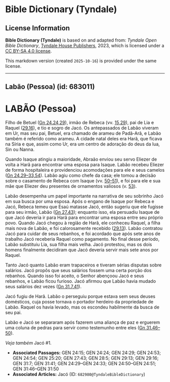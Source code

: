 # Bible Dictionary (Tyndale)

## License Information

**Bible Dictionary (Tyndale)** is based on and adapted from: _Tyndale Open Bible Dictionary_, [Tyndale House Publishers](https://tyndaleopenresources.com/), 2023, which is licensed under a [CC BY-SA 4.0 license](https://creativecommons.org/licenses/by-sa/4.0/legalcode.en).

This markdown version (created `2025-10-16`) is provided under the same license.



--------------------------------

## Labão (Pessoa) (id: 683011)

LABÃO (Pessoa)
==============

Filho de Betuel ([Gn 24\.24,29](https://ref.ly/Gen24:24,Gen24:29)), irmão de Rebeca (vv. [15,29](https://ref.ly/Gen24:15,Gen24:29)), pai de Lia e Raquel ([29\.16](https://ref.ly/Gen29:16)), e tio e sogro de Jacó. Os antepassados de Labão viveram em Ur, mas seu pai, Betuel, era chamado de arameu de Padã\-Arã, e Labão também é referido como arameu. A cidade natal deles era Harã, que ficava na Síria e que, assim como Ur, era um centro de adoração do deus da lua, Sin ou Nanna.

Quando Isaque atingiu a maioridade, Abraão enviou seu servo Eliezer de volta a Harã para encontrar uma esposa para Isaque. Labão recebeu Eliezer de forma hospitaleira e providenciou acomodações para ele e seus camelos ([Gn 24\.29–33,54](https://ref.ly/Gen24:29-Gen24:33,Gen24:54)). Labão agiu como chefe da casa; ele tomou a decisão sobre o casamento de Rebeca com Isaque (vv. [50–51](https://ref.ly/Gen24:50-Gen24:51)), e foi para ele e sua mãe que Eliezer deu presentes de ornamentos valiosos (v. [53](https://ref.ly/Gen24:53)).

Labão desempenha um papel importante na narrativa de seu sobrinho Jacó em sua busca por uma esposa. Após o engano de Isaque por Rebeca e Jacó, Rebeca temeu que Esaú matasse Jacó, então sugeriu que ele fugisse para seu irmão, Labão ([Gn 27\.43](https://ref.ly/Gen27:43)); enquanto isso, ela persuadiu Isaque de que Jacó deveria ir para Harã para encontrar uma esposa entre seu próprio povo. Quando Jacó chegou à região de Harã, ele conheceu Raquel, a filha mais nova de Labão, e foi calorosamente recebido ([29\.13](https://ref.ly/Gen29:13)). Labão contratou Jacó para cuidar de seus rebanhos, e foi acordado que após sete anos de trabalho Jacó receberia Raquel como pagamento. No final desse período, Labão substituiu Lia, sua filha mais velha. Jacó protestou, mas os dois homens finalmente decidiram que Jacó deveria servir mais sete anos por Raquel.

Tanto Jacó quanto Labão eram trapaceiros e tiveram sérias disputas sobre salários. Jacó propôs que seus salários fossem uma certa porção dos rebanhos. Quando isso foi aceito, o Senhor abençoou Jacó e seus rebanhos, e Labão ficou furioso. Jacó afirmou que Labão havia mudado seus salários dez vezes ([Gn 31\.7,41](https://ref.ly/Gen31:7,Gen31:41)).

Jacó fugiu de Harã. Labão o perseguiu porque estava sem seus deuses domésticos, cuja posse tornava o portador herdeiro da propriedade de Labão. Raquel os havia levado, mas os escondeu habilmente da busca de seu pai.

Labão e Jacó se separaram após fazerem uma aliança de paz e erguerem uma coluna de pedras para servir como testemunho entre eles ([Gn 31\.46–50](https://ref.ly/Gen31:46-Gen31:50)).

*Veja também* Jacó \#1.

* **Associated Passages:** GEN 24:15; GEN 24:24; GEN 24:29; GEN 24:53; GEN 24:54; GEN 25:20; GEN 27:43; GEN 28:5; GEN 29:13; GEN 29:16; GEN 31:7; GEN 31:41; GEN 24:29–GEN 24:33; GEN 24:50–GEN 24:51; GEN 31:46–GEN 31:50
* **Associated Articles:** Jacó (ID: `682980@TyndaleBibleDictionary`)

